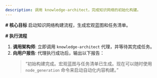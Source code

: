 ```yaml
---
description: 调用 knowledge-architect，完成知识网络的初始化构建。
---
```

**# 核心目标**
启动知识网络构建流程，生成宏观蓝图和任务清单。

**# 执行流程**
1.  **调用架构师**: 立即调用 `knowledge-architect` 代理，并等待其完成任务。
2.  **向用户报告**: 代理执行成功后，输出以下报告：
    > “初始构建完成。宏观蓝图与任务清单已生成。现在可以随时使用 `node_generation` 命令来启动自动化内容构建。”
    